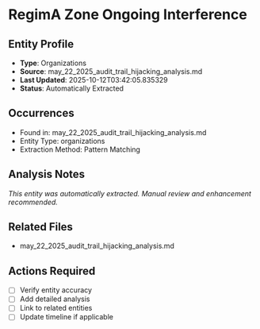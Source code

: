 # RegimA Zone Ongoing Interference

## Entity Profile
- **Type**: Organizations
- **Source**: may_22_2025_audit_trail_hijacking_analysis.md
- **Last Updated**: 2025-10-12T03:42:05.835329
- **Status**: Automatically Extracted

## Occurrences
- Found in: may_22_2025_audit_trail_hijacking_analysis.md
- Entity Type: organizations
- Extraction Method: Pattern Matching

## Analysis Notes
*This entity was automatically extracted. Manual review and enhancement recommended.*

## Related Files
- may_22_2025_audit_trail_hijacking_analysis.md

## Actions Required
- [ ] Verify entity accuracy
- [ ] Add detailed analysis
- [ ] Link to related entities
- [ ] Update timeline if applicable
